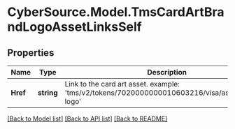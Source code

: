 # CyberSource.Model.TmsCardArtBrandLogoAssetLinksSelf
## Properties

Name | Type | Description | Notes
------------ | ------------- | ------------- | -------------
**Href** | **string** | Link to the card art asset. example: &#39;tms/v2/tokens/7020000000010603216/visa/assets/brand-logo&#39;  | [optional] 

[[Back to Model list]](../README.md#documentation-for-models) [[Back to API list]](../README.md#documentation-for-api-endpoints) [[Back to README]](../README.md)

